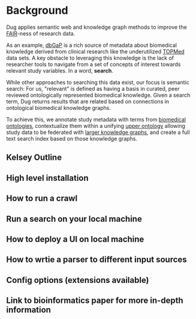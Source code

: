 
# Background

Dug applies semantic web and knowledge graph methods to improve the [FAIR](https://www.go-fair.org/fair-principles/)-ness of research data.

As an example, [dbGaP](https://www.ncbi.nlm.nih.gov/gap/) is a rich source of metadata about biomedical knowledge derived from clinical research like the underutilized [TOPMed](https://www.nhlbiwgs.org/) data sets. A key obstacle to leveraging this knowledge is the lack of researcher tools to navigate from a set of concepts of interest towards relevant study variables. In a word, **search**. 

While other approaches to searching this data exist, our focus is semantic search: For us, "relevant" is defined as having a basis in curated, peer reviewed ontologically represented biomedical knowledge. Given a search term, Dug returns results that are related based on connections in ontological biomedical knowledge graphs.

To achieve this, we annotate study metadata with terms from [biomedical ontologies](http://www.obofoundry.org/), contextualize them within a unifying [upper ontology](https://biolink.github.io/biolink-model/) allowing study data to be federated with [larger knowledge graphs](https://researchsoftwareinstitute.github.io/data-translator/), and create a full text search index based on those knowledge graphs.


## Kelsey Outline

## High level installation

## How to run a crawl

## Run a search on your local machine

## How to deploy a UI on local machine

## How to wrtie a parser to different input sources

## Config options (extensions available)

## Link to bioinformatics paper for more in-depth information
